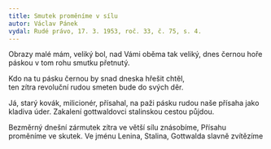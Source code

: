 ```yaml
---
title: Smutek proměníme v sílu
autor: Václav Pánek
vydal: Rudé právo, 17. 3. 1953, roč. 33, č. 75, s. 4.
---
```


Obrazy malé mám, veliký bol, 
nad Vámi oběma tak veliký, 
dnes černou hoře páskou 
v tom rohu smutku přetnutý. 

Kdo na tu pásku černou 
by snad dneska hřešit chtěl,  
ten zítra revoluční rudou 
smeten bude do svých děr. 

Já, starý kovák, milicionér, 
přísahal, na paži pásku rudou 
naše přísaha jako kladiva úder. 
Zakalení gottwaldovci stalinskou cestou půjdou. 

Bezměrný dnešní zármutek 
zítra ve větší sílu znásobíme, 
Přísahu proměníme ve skutek. 
Ve jménu Lenina, Stalina, Gottwalda slavně zvítězíme